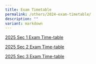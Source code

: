 ```yaml
---
title: Exam Timetable
permalink: /others/2024-exam-timetable/
description: ""
variant: markdown
---
```

<a href="/files/Exam TT/Sec_1_3_EYE_TT_2025_S1.pdf" rel="noopener noreferrer nofollow" target="_blank">2025 Sec 1  Exam Time-table</a>

<a href="/files/Exam TT/Sec_1_3_EYE_TT_2025_S2.pdf" rel="noopener noreferrer nofollow" target="_blank">2025 Sec 2 Exam Time-table</a>

<a href="/files/Exam TT/Sec_1_3_EYE_TT_2025_S3.pdf" rel="noopener noreferrer nofollow" target="_blank">2025 Sec 3 Exam Time-table</a>